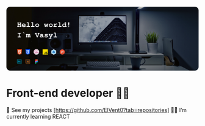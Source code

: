 ![ElVent0](https://github.com/ElVent0/ElVent0/blob/main/github-header.png)

# Front-end developer 🐱‍💻

📁 See my projects [https://github.com/ElVent0?tab=repositories]
👨‍💻 I’m currently learning REACT
